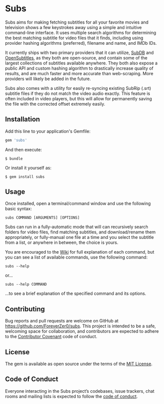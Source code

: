 # Subs

Subs aims for making fetching subtitles for all your favorite movies and television shows a few keystrokes away using a simple and intuitive command-line interface. It uses multiple search algorithms for determining the best matching subtitle for video files that it finds, including using provider hashing algorithms (preferred), filename and name, and IMDb IDs.

It currently ships with two primary providers that it can utilize, [SubDB](http://thesubdb.com/) and [OpenSubtitles](https://www.opensubtitles.org), as they both are open-source, and contain some of the largest collections of subtitles available anywhere. They both also expose a public API and custom hashing algorithm to drastically increase quality of results, and are much faster and more accurate than web-scraping. More providers will likely be added in the future.
 
Subs also comes with a utility for easily re-syncing existing SubRip (.srt) subtitle files if they do not match the video audio exactly. This feature is often included in video players, but this will allow for permanently saving the file with the corrected offset extremely easily.

## Installation

Add this line to your application's Gemfile:

```ruby
gem 'subs'
```

And then execute:

    $ bundle

Or install it yourself as:

    $ gem install subs

## Usage

Once installed, open a terminal/command window and use the following basic syntax:
```
subs COMMAND [ARGUMENTS] [OPTIONS]
```

Subs can run in a fully-automatic mode that will can recursively search folders for video files, find matching subtitles, and download/rename them appropriately, or fully-manual one file at a time and you select the subtitle from a list, or anywhere in between, the choice is yours.

You are encouraged to the [Wiki](https://github.com/ForeverZer0/subs/wiki) for full explanation of each command, but you can see a list of available commands, use the following command:
```
subs --help
```
or...
```
subs --help COMMAND
```
...to see a brief explanation of the specified command and its options.


## Contributing

Bug reports and pull requests are welcome on GitHub at https://github.com/ForeverZer0/subs. This project is intended to be a safe, welcoming space for collaboration, and contributors are expected to adhere to the [Contributor Covenant](http://contributor-covenant.org) code of conduct.

## License

The gem is available as open source under the terms of the [MIT License](https://opensource.org/licenses/MIT).

## Code of Conduct

Everyone interacting in the Subs project’s codebases, issue trackers, chat rooms and mailing lists is expected to follow the [code of conduct](https://github.com/[USERNAME]/osdb_client/blob/master/CODE_OF_CONDUCT.md).
